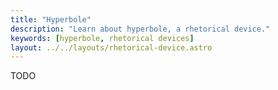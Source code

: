 ```yaml
---
title: "Hyperbole"
description: "Learn about hyperbole, a rhetorical device."
keywords: [hyperbole, rhetorical devices]
layout: ../../layouts/rhetorical-device.astro
---
```


TODO

